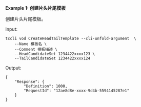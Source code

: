 **Example 1: 创建片头片尾模板**

创建片头片尾模板。

Input: 

```
tccli vod CreateHeadTailTemplate --cli-unfold-argument  \
    --Name 模板名 \
    --Comment 模板描述 \
    --HeadCandidateSet 1234422xxxx123 \
    --TailCandidateSet 1234422xxxx124
```

Output: 
```
{
    "Response": {
        "Definition": 1000,
        "RequestId": "12ae8d8e-xxxx-9d4b-5594145287e1"
    }
}
```

